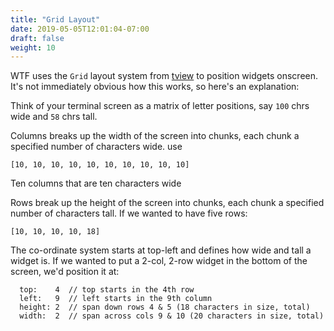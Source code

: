 ```yaml
---
title: "Grid Layout"
date: 2019-05-05T12:01:04-07:00
draft: false
weight: 10
---
```


WTF uses the `Grid` layout system from [tview](https://github.com/rivo/tview/blob/master/grid.go) to position widgets
onscreen. It's not immediately obvious how this works, so here's an
explanation:

Think of your terminal screen as a matrix of letter positions, say `100` chrs wide and `58` chrs tall.

Columns breaks up the width of the screen into chunks, each chunk a specified number of characters wide. use

`[10, 10, 10, 10, 10, 10, 10, 10, 10, 10]`

Ten columns that are ten characters wide

Rows break up the height of the screen into chunks, each chunk a specified number of characters tall. If we wanted to have five rows:

`[10, 10, 10, 10, 18]`

The co-ordinate system starts at top-left and defines how wide and tall a widget is. If we wanted to put a 2-col, 2-row widget in the bottom of the screen, we'd position it at:

```
  top:    4  // top starts in the 4th row
  left:   9  // left starts in the 9th column
  height: 2  // span down rows 4 & 5 (18 characters in size, total)
  width:  2  // span across cols 9 & 10 (20 characters in size, total)
```